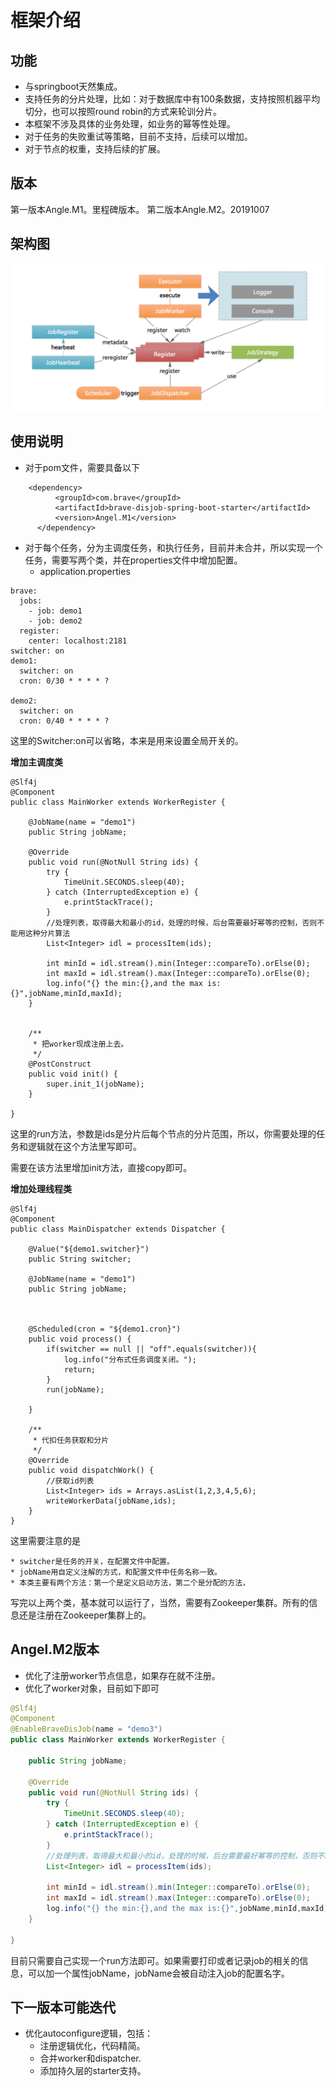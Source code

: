 # 框架介绍
## 功能
* 与springboot天然集成。
* 支持任务的分片处理，比如：对于数据库中有100条数据，支持按照机器平均切分，也可以按照round robin的方式来轮训分片。
* 本框架不涉及具体的业务处理，如业务的幂等性处理。
* 对于任务的失败重试等策略，目前不支持，后续可以增加。
* 对于节点的权重，支持后续的扩展。

## 版本
第一版本Angle.M1。里程碑版本。
第二版本Angle.M2。20191007

## 架构图

![](./arch1.png)

## 使用说明
* 对于pom文件，需要具备以下
```$xslt
	<dependency>
		  <groupId>com.brave</groupId>
		  <artifactId>brave-disjob-spring-boot-starter</artifactId>
		  <version>Angel.M1</version>
	  </dependency>
```
* 对于每个任务，分为主调度任务，和执行任务，目前并未合并，所以实现一个任务，需要写两个类，并在properties文件中增加配置。
    * application.properties 
```$xslt
brave:
  jobs:
    - job: demo1
    - job: demo2
  register:
    center: localhost:2181
switcher: on
demo1:
  switcher: on
  cron: 0/30 * * * * ?

demo2:
  switcher: on
  cron: 0/40 * * * * ?
```
这里的Switcher:on可以省略，本来是用来设置全局开关的。

**增加主调度类**
```$xslt
@Slf4j
@Component
public class MainWorker extends WorkerRegister {

    @JobName(name = "demo1")
    public String jobName;

    @Override
    public void run(@NotNull String ids) {
        try {
            TimeUnit.SECONDS.sleep(40);
        } catch (InterruptedException e) {
            e.printStackTrace();
        }
        //处理列表，取得最大和最小的id，处理的时候，后台需要最好幂等的控制，否则不能用这种分片算法
        List<Integer> idl = processItem(ids);

        int minId = idl.stream().min(Integer::compareTo).orElse(0);
        int maxId = idl.stream().max(Integer::compareTo).orElse(0);
        log.info("{} the min:{},and the max is:{}",jobName,minId,maxId);
    }


    /**
     * 把worker现成注册上去。
     */
    @PostConstruct
    public void init() {
        super.init_1(jobName);
    }

}
```
这里的run方法，参数是ids是分片后每个节点的分片范围，所以，你需要处理的任务和逻辑就在这个方法里写即可。

需要在该方法里增加init方法，直接copy即可。

**增加处理线程类**
```$xslt
@Slf4j
@Component
public class MainDispatcher extends Dispatcher {

    @Value("${demo1.switcher}")
    public String switcher;

    @JobName(name = "demo1")
    public String jobName;



    @Scheduled(cron = "${demo1.cron}")
    public void process() {
        if(switcher == null || "off".equals(switcher)){
            log.info("分布式任务调度关闭。");
            return;
        }
        run(jobName);

    }

    /**
     * 代扣任务获取和分片
     */
    @Override
    public void dispatchWork() {
        //获取id列表
        List<Integer> ids = Arrays.asList(1,2,3,4,5,6);
        writeWorkerData(jobName,ids);
    }
}

```
这里需要注意的是
    
    * switcher是任务的开关，在配置文件中配置。
    * jobName用自定义注解的方式，和配置文件中任务名称一致。
    * 本类主要有两个方法：第一个是定义启动方法，第二个是分配的方法，

写完以上两个类，基本就可以运行了，当然，需要有Zookeeper集群。所有的信息还是注册在Zookeeper集群上的。

## Angel.M2版本
* 优化了注册worker节点信息，如果存在就不注册。
* 优化了worker对象，目前如下即可
```java
@Slf4j
@Component
@EnableBraveDisJob(name = "demo3")
public class MainWorker extends WorkerRegister {

    public String jobName;

    @Override
    public void run(@NotNull String ids) {
        try {
            TimeUnit.SECONDS.sleep(40);
        } catch (InterruptedException e) {
            e.printStackTrace();
        }
        //处理列表，取得最大和最小的id，处理的时候，后台需要最好幂等的控制，否则不能用这种分片算法
        List<Integer> idl = processItem(ids);

        int minId = idl.stream().min(Integer::compareTo).orElse(0);
        int maxId = idl.stream().max(Integer::compareTo).orElse(0);
        log.info("{} the min:{},and the max is:{}",jobName,minId,maxId);
    }

}
```
目前只需要自己实现一个run方法即可。如果需要打印或者记录job的相关的信息，可以加一个属性jobName，jobName会被自动注入job的配置名字。


## 下一版本可能迭代
* 优化autoconfigure逻辑，包括：
	- 注册逻辑优化，代码精简。
	- 合并worker和dispatcher.
	- 添加持久层的starter支持。
